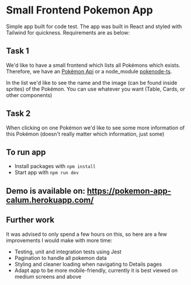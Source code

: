 # Small Frontend Pokemon App

Simple app built for code test. The app was built in React and styled with Tailwind for quickness.
Requirements are as below:

## Task 1
We'd like to have a small frontend which lists all Pokémons which exists. Therefore, we have an [Pokémon Api](https://pokeapi.co/docs/v2#info) or a node_module [pokenode-ts](https://github.com/Gabb-c/pokenode-ts).

In the list we'd like to see the name and the image (can be found inside sprites) of the Pokémon. You can use whatever you want (Table, Cards, or other components)

## Task 2
When clicking on one Pokémon we'd like to see some more information of this Pokémon (doesn't really matter which information, just some)

## To run app
* Install packages with `npm install`
* Start app with `npm run dev`

## Demo is available on: https://pokemon-app-calum.herokuapp.com/

## Further work
It was advised to only spend a few hours on this, so here are a few improvements I would make with more time:
* Testing, unit and integration tests using Jest
* Pagination to handle all pokemon data
* Styling and cleaner loading when navigating to Details pages
* Adapt app to be more mobile-friendly, currently it is best viewed on medium screens and above
